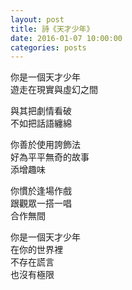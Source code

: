 ```yaml
---
layout: post
title: 詩《天才少年》
date: 2016-01-07 10:00:00
categories: posts
---
```


你是一個天才少年  
遊走在現實與虛幻之間  

與其把劇情看破  
不如把話語纏綿  

你善於使用誇飾法  
好為平平無奇的故事  
添增趣味  

你慣於逢場作戲  
跟觀眾一搭一唱  
合作無間  

你是一個天才少年  
在你的世界裡  
不存在謊言  
也沒有極限  
